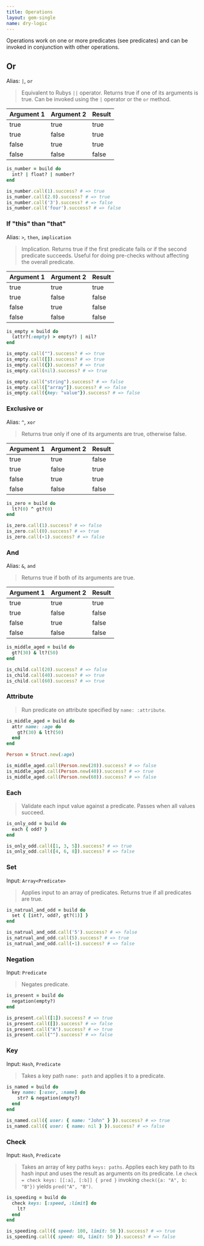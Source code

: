```yaml
---
title: Operations
layout: gem-single
name: dry-logic
---
```


Operations work on one or more predicates (see predicates) and can be invoked in conjunction with other operations.

## Or

Alias: `|`, `or`

> Equivalent to Rubys `||` operator. Returns true if one of its arguments is true. Can be invoked using the `|` operator or the `or` method.

Argument 1 | Argument 2 | Result
--- | --- | ---
true | true | true
true | false | true
false | true | true
false | false | false

``` ruby
is_number = build do
  int? | float? | number?
end

is_number.call(1).success? # => true
is_number.call(2.0).success? # => true
is_number.call('3').success? # => false
is_number.call('four').success? # => false
```

### If "this" than "that"

Alias: `>`, `then`, `implication`

> Implication. Returns true if the first predicate fails or if the second predicate succeeds. Useful for doing pre-checks without affecting the overall predicate.

Argument 1 | Argument 2 | Result
--- | --- | ---
true | true | true
true | false | false
false | true | false
false | false | false

``` ruby
is_empty = build do
  (attr?(:empty) > empty?) | nil?
end

is_empty.call("").success? # => true
is_empty.call([]).success? # => true
is_empty.call({}).success? # => true
is_empty.call(nil).success? # => true

is_empty.call("string").success? # => false
is_empty.call(["array"]).success? # => false
is_empty.call({key: "value"}).success? # => false
```

### Exclusive or

Alias: `^`, `xor`

> Returns true only if one of its arguments are true, otherwise false.

Argument 1 | Argument 2 | Result
--- | --- | ---
true | true | false
true | false | true
false | true | true
false | false | false

``` ruby
is_zero = build do
  lt?(0) ^ gt?(0)
end

is_zero.call(1).success? # => false
is_zero.call(0).success? # => true
is_zero.call(-1).success? # => false
```

### And

Alias: `&`, `and`

> Returns true if both of its arguments are true.

Argument 1 | Argument 2 | Result
--- | --- | ---
true | true | true
true | false | false
false | true | false
false | false | false

``` ruby
is_middle_aged = build do
  gt?(30) & lt?(50)
end

is_child.call(20).success? # => false
is_child.call(40).success? # => true
is_child.call(60).success? # => true
```

### Attribute

> Run predicate on attribute specified by `name: :attribute`.

``` ruby
is_middle_aged = build do
  attr name: :age do
    gt?(30) & lt?(50)
  end
end

Person = Struct.new(:age)

is_middle_aged.call(Person.new(20)).success? # => false
is_middle_aged.call(Person.new(40)).success? # => true
is_middle_aged.call(Person.new(60)).success? # => false
```

### Each

> Validate each input value against a predicate. Passes when all values succeed.

``` ruby
is_only_odd = build do
  each { odd? }
end

is_only_odd.call([1, 3, 5]).success? # => true
is_only_odd.call([4, 6, 8]).success? # => false
```

### Set

Input: `Array<Predicate>`

> Applies input to an array of predicates. Returns true if all predicates are true.

``` ruby
is_natrual_and_odd = build do
  set { [int?, odd?, gt?(1)] }
end

is_natrual_and_odd.call('5').success? # => false
is_natrual_and_odd.call(5).success? # => true
is_natrual_and_odd.call(-1).success? # => false
```

### Negation

Input: `Predicate`

> Negates predicate.

``` ruby
is_present = build do
  negation(empty?)
end

is_present.call([1]).success? # => true
is_present.call([]).success? # => false
is_present.call("A").success? # => true
is_present.call("").success? # => false
```

### Key

Input: `Hash`, `Predicate`

> Takes a key path `name: path` and applies it to a predicate.

``` ruby
is_named = build do
  key name: [:user, :name] do
    str? & negation(empty?)
  end
end

is_named.call({ user: { name: "John" } }).success? # => true
is_named.call({ user: { name: nil } }).success? # => false
```

### Check

Input: `Hash`, `Predicate`

> Takes an array of key paths `keys: paths`. Applies each key path to its hash input and uses the result as arguments on its predicate. I.e `check = check keys: [[:a], [:b]] { pred }` invoking `check({a: "A", b: "B"})` yields `pred("A", "B")`.

``` ruby
is_speeding = build do
  check keys: [:speed, :limit] do
    lt?
  end
end

is_speeding.call({ speed: 100, limit: 50 }).success? # => true
is_speeding.call({ speed: 40, limit: 50 }).success? # => false
```
